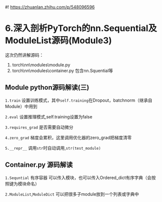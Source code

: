 #! https://zhuanlan.zhihu.com/p/548096596
# 6.深入剖析PyTorch的nn.Sequential及ModuleList源码(Module3)

这次仍然讲解源码：
1. torch\nn\modules\module.py
2. torch\nn\modules\container.py 包含nn.Squential等

## Module python源码解读(三)
`1.train`
设置训练模式，其中`self.training`在Dropout，batchnorm（继承自Module）中用到

`2.eval`
设置推理模式,self.training设置为false

`3.requires_grad`
是否需要自动微分

`4.zero_grad`
梯度会累积，这里调用优化器的zero_grad把梯度清零

`5.__repr__`
调用`str`时自动调用,`str(test_module)`

## Container.py 源码解读
`1.Sequntial`
有序容器
可以传入模块，也可以传入Ordered_dict有序字典（会按照键为模块命名）

`2.ModuleList`,`ModuleDict`
可以把很多子module放到一个列表或字典中